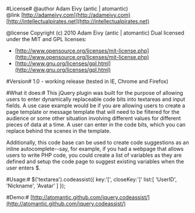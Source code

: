 #License#
@author Adam Eivy (antic | atomantic)  
@link [http://adameivy.com](http://adameivy.com) [http://intellectualpirates.net](http://intellectualpirates.net)  

@license Copyright (c) 2010 Adam Eivy (antic | atomantic) Dual licensed under the MIT and GPL licenses:  
 * [http://www.opensource.org/licenses/mit-license.php](http://www.opensource.org/licenses/mit-license.php)  
 * [http://www.gnu.org/licenses/gpl.html](http://www.gnu.org/licenses/gpl.html)

#Version#
1.0 - working release (tested in IE, Chrome and Firefox)

#What it does:#
This jQuery plugin was built for the purpose of allowing users to enter dynamically replaceable code bits into textareas and input fields. A use case example would be if you are allowing users to create a page template or message template that will need to be filtered for the audience or some other situation involving different values for different pieces of data at a time. A user can enter in the code bits, which you can replace behind the scenes in the template.

Additionally, this code base can be used to create code suggestions as an inline autocomplete--say, for example, if you had a webpage that allows users to write PHP code, you could create a list of variables as they are defined and setup the code page to suggest existing variables when the user enters $.

#Usage:#
	$('textarea').codeassist({
		key:'[',
		closeKey:']'
		list:[
			'UserID',
			'Nickname',
			'Avatar'
		]
	});
	
#Demo:#
[http://atomantic.github.com/jquery.codeassist/](http://atomantic.github.com/jquery.codeassist/)